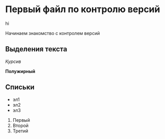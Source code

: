 # Первый файл по контролю версий
hi

Начинаем знакомство с контролем версий

## Выделения текста

*Курсив*

**Полужирный**

## Списьки

* эл1
* эл2
* эл3

1. Первый
2. Второй
3. Третий
